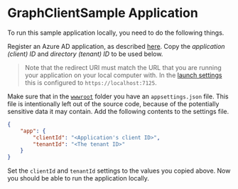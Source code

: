 # GraphClientSample Application

To run this sample application locally, you need to do the following things.

Register an Azure AD application, as described [here](https://github.com/Blazorade/Blazorade-MSAL/wiki/Getting-Started#register-application-with-azure-ad). Copy the *application (client) ID* and *directory (tenant) ID* to be used below.

> Note that the redirect URI must match the URL that you are running your application on your local computer with. In the [launch settings](./Properties/launchSettings.json) this is configured to `https://localhost:7125`.

Make sure that in the [`wwwroot`](./wwwroot/) folder you have an `appsettings.json` file. This file is intentionally left out of the source code, because of the potentially sensitive data it may contain. Add the following contents to the settings file.

``` JSON
{
    "app": {
        "clientId": "<Application's client ID>",
        "tenantId": "<The tenant ID>"
    }
}
```

Set the `clientId` and `tenantId` settings to the values you copied above. Now you should be able to run the application locally.